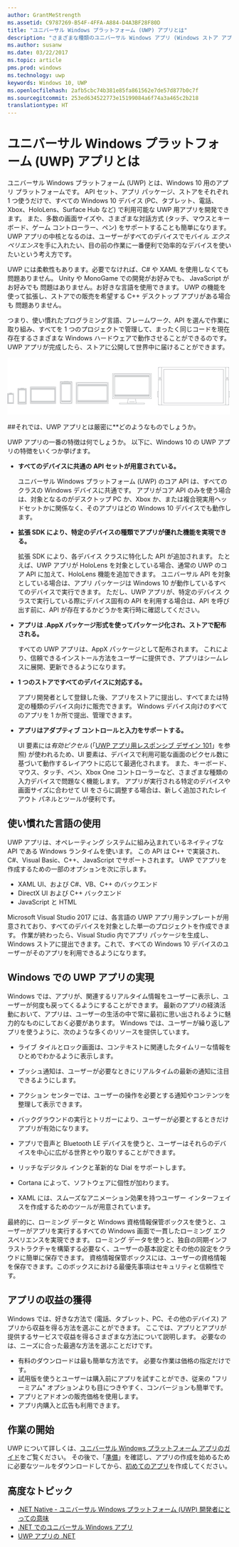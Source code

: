 ```yaml
---
author: GrantMeStrength
ms.assetid: C9787269-B54F-4FFA-A884-D4A3BF28F80D
title: "ユニバーサル Windows プラットフォーム (UWP) アプリとは"
description: "さまざまな種類のユニバーサル Windows アプリ (Windows ストア アプリ、Windows Phone ストア アプリ、Windows ランタイム アプリ) について説明します。"
ms.author: susanw
ms.date: 03/22/2017
ms.topic: article
pms.prod: windows
ms.technology: uwp
keywords: Windows 10, UWP
ms.openlocfilehash: 2afb5cbc74b381e85fa861562e7de57d877b0c7f
ms.sourcegitcommit: 253ed634522773e15199084a6f74a3a465c2b218
translationtype: HT
---
```

# <a name="whats-a-universal-windows-platform-uwp-app"></a>ユニバーサル Windows プラットフォーム (UWP) アプリとは

ユニバーサル Windows プラットフォーム (UWP) とは、Windows 10 用のアプリ プラットフォームです。 API セット、アプリ パッケージ、ストアをそれぞれ 1 つ使うだけで、すべての Windows 10 デバイス (PC、タブレット、電話、Xbox、HoloLens、Surface Hub など) で利用可能な UWP 用アプリを開発できます。 また、多数の画面サイズや、さまざまな対話方式 (タッチ、マウスとキーボード、ゲーム コントローラー、ペン) をサポートすることも簡単になります。 UWP アプリの中核となるのは、ユーザーがすべてのデバイスでモバイル *エクスペリエンス*を手に入れたい、目の前の作業に一番便利で効率的なデバイスを使いたいという考え方です。

UWP には柔軟性もあります。必要でなければ、C# や XAML を使用しなくても問題ありません。 Unity や MonoGame での開発がお好みでも、 JavaScript がお好みでも 問題はありません。お好きな言語を使用できます。 UWP の機能を使って拡張し、ストアでの販売を希望する C++ デスクトップ アプリがある場合も 問題ありません。 

つまり、使い慣れたプログラミング言語、フレームワーク、API を選んで作業に取り組み、すべてを 1 つのプロジェクトで管理して、まったく同じコードを現在存在するさまざまな Windows ハードウェアで動作させることができるのです。 UWP アプリが完成したら、ストアに公開して世界中に届けることができます。

![Windows デバイス](images/1894834-hig-device-primer-01-500.png)
 
##<a name="so-what-exactly-is-a-uwp-app"></a>それでは、UWP アプリとは厳密に**どのようなものでしょうか。

UWP アプリの一番の特徴は何でしょうか。 以下に、Windows 10 の UWP アプリの特徴をいくつか挙げます。

-   **すべてのデバイスに共通の API セットが用意されている。**

    ユニバーサル Windows プラットフォーム (UWP) のコア API は、すべてのクラスの Windows デバイスに共通です。 アプリがコア API のみを使う場合は、対象となるのがデスクトップ PC か、Xbox か、または複合現実用ヘッドセットかに関係なく、そのアプリはどの Windows 10 デバイスでも動作します。

-   **拡張 SDK により、特定のデバイスの種類でアプリが優れた機能を実現できる。**

    拡張 SDK により、各デバイス クラスに特化した API が追加されます。 たとえば、UWP アプリが HoloLens を対象としている場合、通常の UWP のコア API に加えて、HoloLens 機能を追加できます。
    ユニバーサル API を対象としている場合は、アプリ パッケージは Windows 10 が動作しているすべてのデバイスで実行できます。 ただし、UWP アプリが、特定のデバイス クラスで実行している際にデバイス固有の API を利用する場合は、API を呼び出す前に、API が存在するかどうかを実行時に確認してください。 

-   **アプリは .AppX パッケージ形式を使ってパッケージ化され、ストアで配布される。**

    すべての UWP アプリは、AppX パッケージとして配布されます。 これにより、信頼できるインストール方法をユーザーに提供でき、アプリはシームレスに展開、更新できるようになります。

-   **1 つのストアですべてのデバイスに対応する。**

    アプリ開発者として登録した後、アプリをストアに提出し、すべてまたは特定の種類のデバイス向けに販売できます。 Windows デバイス向けのすべてのアプリを 1 か所で提出、管理できます。

-   **アプリはアダプティブ コントロールと入力をサポートする。**

    UI 要素には*有効ピクセル* (「[UWP アプリ用レスポンシブ デザイン 101](https://msdn.microsoft.com/library/windows/apps/Dn958435)」を参照) が使われるため、UI 要素は、デバイスで利用可能な画面のピクセル数に基づいて動作するレイアウトに応じて最適化されます。 また、キーボード、マウス、タッチ、ペン、Xbox One コントローラーなど、さまざまな種類の入力デバイスで問題なく機能します。 アプリが実行される特定のデバイスや画面サイズに合わせて UI をさらに調整する場合は、新しく追加されたレイアウト パネルとツールが便利です。



## <a name="use-a-language-you-already-know"></a>使い慣れた言語の使用


UWP アプリは、オペレーティング システムに組み込まれているネイティブな API である Windows ランタイムを使います。 この API は C++ で実装され、C#、Visual Basic、C++、JavaScript でサポートされます。 UWP でアプリを作成するための一部のオプションを次に示します。
-   XAML UI、および C#、VB、C++ のバックエンド
-   DirectX UI および C++ バックエンド
-   JavaScript と HTML

Microsoft Visual Studio 2017 には、各言語の UWP アプリ用テンプレートが用意されており、すべてのデバイスを対象とした単一のプロジェクトを作成できます。 作業が終わったら、Visual Studio 内でアプリ パッケージを生成し、Windows ストアに提出できます。これで、すべての Windows 10 デバイスのユーザーがそのアプリを利用できるようになります。

## <a name="uwp-apps-come-to-life-on-windows"></a>Windows での UWP アプリの実現


Windows では、アプリが、関連するリアルタイム情報をユーザーに表示し、ユーザーが何度も戻ってくるようにすることができます。 最新のアプリの経済活動において、アプリは、ユーザーの生活の中で常に最初に思い出されるように魅力的なものにしておく必要があります。 Windows では、ユーザーが繰り返しアプリを使うように、次のような多くのリソースを提供しています。

-   ライブ タイルとロック画面は、コンテキストに関連したタイムリーな情報をひとめでわかるように表示します。

-   プッシュ通知は、ユーザーが必要なときにリアルタイムの最新の通知に注目できるようにします。

-   アクション センターでは、ユーザーの操作を必要とする通知やコンテンツを整理して表示できます。

-   バックグラウンドの実行とトリガーにより、ユーザーが必要とするときだけアプリが有効になります。

-   アプリで音声と Bluetooth LE デバイスを使うと、ユーザーはそれらのデバイスを中心に広がる世界とやり取りすることができます。

-   リッチなデジタル インクと革新的な Dial をサポートします。

-   Cortana によって、ソフトウェアに個性が加わります。

-   XAML には、スムーズなアニメーション効果を持つユーザー インターフェイスを作成するためのツールが用意されています。

最終的に、ローミング データと Windows 資格情報保管ボックスを使うと、ユーザーがアプリを実行するすべての Windows 画面で一貫したローミング エクスペリエンスを実現できます。 ローミング データを使うと、独自の同期インフラストラクチャを構築する必要なく、ユーザーの基本設定とその他の設定をクラウドに簡単に保存できます。 資格情報保管ボックスには、ユーザーの資格情報を保存できます。このボックスにおける最優先事項はセキュリティと信頼性です。

##  <a name="monetize-your-app"></a>アプリの収益の獲得


Windows では、好きな方法で (電話、タブレット、PC、その他のデバイス) アプリから収益を得る方法を選ぶことができます。 ここでは、アプリとアプリが提供するサービスで収益を得るさまざまな方法について説明します。 必要なのは、ニーズに合った最適な方法を選ぶことだけです。

-   有料のダウンロードは最も簡単な方法です。 必要な作業は価格の指定だけです。
-   試用版を使うとユーザーは購入前にアプリを試すことができ、従来の "フリーミアム" オプションよりも目につきやすく、コンバージョンも簡単です。
-   アプリとアドオンの販売価格を使用します。
-   アプリ内購入と広告も利用できます。

## <a name="lets-get-started"></a>作業の開始


UWP について詳しくは、[ユニバーサル Windows プラットフォーム アプリのガイド](universal-application-platform-guide.md)をご覧ください。 その後で、「[準備](get-set-up.md)」を確認し、アプリの作成を始めるために必要なツールをダウンロードしてから、[初めてのアプリ](your-first-app.md)を作成してください。


## <a name="more-advanced-topics"></a>高度なトピック

* [.NET Native - ユニバーサル Windows プラットフォーム (UWP) 開発者にとっての意味](https://blogs.windows.com/buildingapps/2015/08/20/net-native-what-it-means-for-universal-windows-platform-uwp-developers/#TYsD3tJuBJpK3Hc7.97)
* [.NET でのユニバーサル Windows アプリ](https://blogs.msdn.microsoft.com/dotnet/2015/07/30/universal-windows-apps-in-net)
* [UWP アプリの .NET](https://msdn.microsoft.com/en-us/library/mt185501.aspx)
